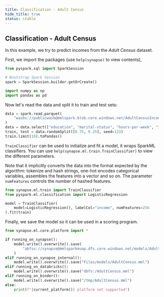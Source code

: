```yaml
---
title: Classification - Adult Census
hide_title: true
status: stable
---
```

## Classification - Adult Census

In this example, we try to predict incomes from the *Adult Census* dataset.

First, we import the packages (use `help(synapse)` to view contents),


```python
from pyspark.sql import SparkSession

# Bootstrap Spark Session
spark = SparkSession.builder.getOrCreate()
```


```python
import numpy as np
import pandas as pd
```

Now let's read the data and split it to train and test sets:


```python
data = spark.read.parquet(
    "wasbs://publicwasb@mmlspark.blob.core.windows.net/AdultCensusIncome.parquet"
)
data = data.select(["education", "marital-status", "hours-per-week", "income"])
train, test = data.randomSplit([0.75, 0.25], seed=123)
train.limit(10).toPandas()
```

`TrainClassifier` can be used to initialize and fit a model, it wraps SparkML classifiers.
You can use `help(synapse.ml.train.TrainClassifier)` to view the different parameters.

Note that it implicitly converts the data into the format expected by the algorithm: tokenize
and hash strings, one-hot encodes categorical variables, assembles the features into a vector
and so on.  The parameter `numFeatures` controls the number of hashed features.


```python
from synapse.ml.train import TrainClassifier
from pyspark.ml.classification import LogisticRegression

model = TrainClassifier(
    model=LogisticRegression(), labelCol="income", numFeatures=256
).fit(train)
```

Finally, we save the model so it can be used in a scoring program.


```python
from synapse.ml.core.platform import *

if running_on_synapse():
    model.write().overwrite().save(
        "abfss://synapse@mmlsparkeuap.dfs.core.windows.net/models/AdultCensus.mml"
    )
elif running_on_synapse_internal():
    model.write().overwrite().save("Files/models/AdultCensus.mml")
elif running_on_databricks():
    model.write().overwrite().save("dbfs:/AdultCensus.mml")
elif running_on_binder():
    model.write().overwrite().save("/tmp/AdultCensus.mml")
else:
    print(f"{current_platform()} platform not supported")
```
